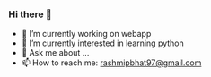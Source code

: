 ### Hi there 👋
- 🔭 I’m currently working on webapp 
- 🌱 I’m currently interested in learning python
- 💬 Ask me about ...
- 📫 How to reach me: rashmipbhat97@gmail.com

